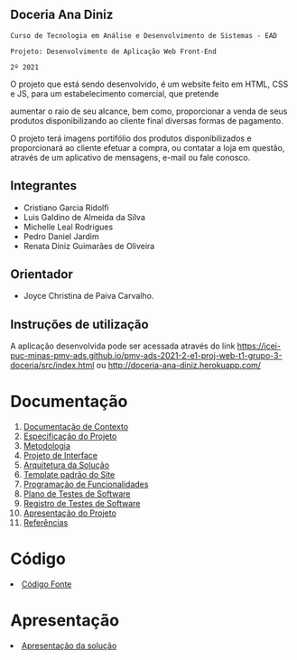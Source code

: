 ## Doceria Ana Diniz

`Curso de Tecnologia em Análise e Desenvolvimento de Sistemas - EAD`

`Projeto: Desenvolvimento de Aplicação Web Front-End`

`2º 2021`

O projeto que está sendo desenvolvido, é um website feito em HTML, CSS e JS, para um estabelecimento comercial, que pretende

aumentar o raio de seu alcance, bem como, proporcionar a venda de seus produtos disponibilizando ao cliente final diversas formas de pagamento.


O projeto terá imagens portifólio dos produtos disponibilizados e proporcionará ao cliente efetuar a compra, ou contatar a loja em questão,
através de um aplicativo de mensagens, e-mail ou fale conosco.

## Integrantes

- Cristiano Garcia Ridolfi
- Luis Galdino de Almeida da Silva
- Michelle Leal Rodrigues
- Pedro Daniel Jardim 
- Renata Diniz Guimarães de Oliveira

## Orientador

* Joyce Christina de Paiva Carvalho.

## Instruções de utilização

A aplicação desenvolvida pode ser acessada através do link https://icei-puc-minas-pmv-ads.github.io/pmv-ads-2021-2-e1-proj-web-t1-grupo-3-doceria/src/index.html ou http://doceria-ana-diniz.herokuapp.com/

# Documentação

<ol>
<li><a href="docs/01-Documentação de Contexto.md"> Documentação de Contexto</a></li>
<li><a href="docs/02-Especificação do Projeto.md"> Especificação do Projeto</a></li>
<li><a href="docs/03-Metodologia.md"> Metodologia</a></li>
<li><a href="docs/04-Projeto de Interface.md"> Projeto de Interface</a></li>
<li><a href="docs/05-Arquitetura da Solução.md"> Arquitetura da Solução</a></li>
<li><a href="docs/06-Template padrão do Site.md"> Template padrão do Site</a></li>
<li><a href="docs/07-Programação de Funcionalidades.md"> Programação de Funcionalidades</a></li>
<li><a href="docs/08-Plano de Testes de Software.md"> Plano de Testes de Software</a></li>
<li><a href="docs/09-Registro de Testes de Software.md"> Registro de Testes de Software</a></li>
<li><a href="docs/10-Apresentação do Projeto.md"> Apresentação do Projeto</a></li>
<li><a href="docs/11-Referências.md"> Referências</a></li>
</ol>

# Código

<li><a href="src/README.md"> Código Fonte</a></li>

# Apresentação

<li><a href="presentation/README.md"> Apresentação da solução</a></li>
